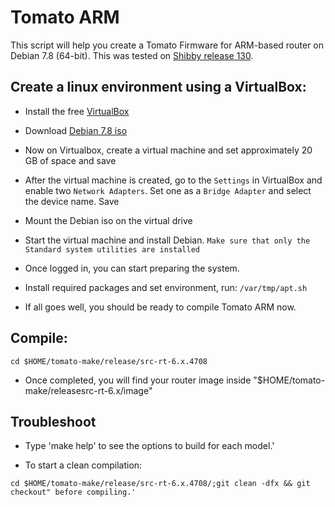 # Tomato ARM
This script will help you create a Tomato Firmware for ARM-based router on Debian 7.8 (64-bit). This was tested on [Shibby release 130](http://tomato.groov.pl).


Create a linux environment using a VirtualBox:
---------------------
* Install the free [VirtualBox](http://www.virtualbox.org/wiki/Downloads)

* Download [Debian 7.8 iso](http://cdimage.debian.org/mirror/cdimage/archive/7.8.0/amd64/iso-cd/debian-7.8.0-amd64-netinst.iso) 

* Now on Virtualbox, create a virtual machine and set approximately 20 GB of space and save

* After the virtual machine is created, go to the `Settings` in VirtualBox and enable two `Network Adapters`. Set one as a `Bridge Adapter` and select the device name. Save

* Mount the Debian iso on the virtual drive

* Start the virtual machine and install Debian. `Make sure that only the Standard system utilities are installed`

* Once logged in, you can start preparing the system.

* Install required packages and set environment, run:
```/var/tmp/apt.sh```

* If all goes well, you should be ready to compile Tomato ARM now.



Compile:
---------------------
```cd $HOME/tomato-make/release/src-rt-6.x.4708```

* Once completed, you will find your router image inside "$HOME/tomato-make/releasesrc-rt-6.x/image"


Troubleshoot
---------------------
* Type 'make help' to see the options to build for each model.'

* To start a clean compilation:

```cd $HOME/tomato-make/release/src-rt-6.x.4708/;git clean -dfx && git checkout" before compiling.'```
